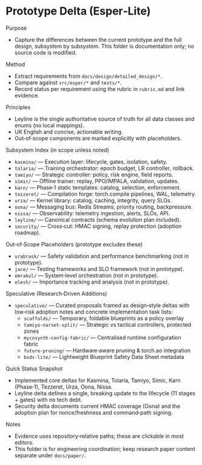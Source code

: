 # Prototype Delta (Esper‑Lite)

Purpose

- Capture the differences between the current prototype and the full design, subsystem by subsystem. This folder is documentation only; no source code is modified.

Method

- Extract requirements from `docs/design/detailed_design/*`.
- Compare against `src/esper/*` and `tests/*`.
- Record status per requirement using the rubric in `rubric.md` and link evidence.

Principles

- Leyline is the single authoritative source of truth for all data classes and enums (no local mappings).
- UK English and concise, actionable writing.
- Out‑of‑scope components are marked explicitly with placeholders.

Subsystem Index (in scope unless noted)

- `kasmina/` — Execution layer: lifecycle, gates, isolation, safety.
- `tolaria/` — Training orchestrator: epoch budget, LR controller, rollback.
- `tamiyo/` — Strategic controller: policy, risk engine, field reports.
- `simic/` — Offline trainer: replay, PPO/IMPALA, validation, updates.
- `karn/` — Phase‑1 static templates: catalog, selection, enforcement.
- `tezzeret/` — Compilation forge: torch.compile pipelines, WAL, telemetry.
- `urza/` — Kernel library: catalog, caching, integrity, query SLOs.
- `oona/` — Messaging bus: Redis Streams, priority routing, backpressure.
- `nissa/` — Observability: telemetry ingestion, alerts, SLOs, API.
- `leyline/` — Canonical contracts (schema evolution plan included).
- `security/` — Cross‑cut: HMAC signing, replay protection (adoption roadmap).

Out‑of‑Scope Placeholders (prototype excludes these)

- `urabrask/` — Safety validation and performance benchmarking (not in prototype).
- `jace/` — Testing frameworks and SLO framework (not in prototype).
- `emrakul/` — System‑level orchestration (not in prototype).
- `elesh/` — Importance tracking and analysis (not in prototype).

Speculative (Research‑Driven Additions)

- `speculative/` — Curated proposals framed as design‑style deltas with low‑risk adoption notes and concrete implementation task lists:
  - `scaffolds/` — Temporary, foldable blueprints as a policy overlay
  - `tamiyo-narset-split/` — Strategic vs tactical controllers, protected zones
  - `mycosynth-config-fabric/` — Centralised runtime configuration fabric
  - `future-pruning/` — Hardware‑aware pruning & torch.ao integration
  - `bsds-lite/` — Lightweight Blueprint Safety Data Sheet metadata

Quick Status Snapshot

- Implemented core deltas for Kasmina, Tolaria, Tamiyo, Simic, Karn (Phase‑1), Tezzeret, Urza, Oona, Nissa.
- Leyline delta defines a single, breaking update to the lifecycle (11 stages + gates) with no tech debt.
- Security delta documents current HMAC coverage (Oona) and the adoption plan for nonce/freshness and command‑path signing.

Notes

- Evidence uses repository‑relative paths; these are clickable in most editors.
- This folder is for engineering coordination; keep research paper content separate under `docs/paper/`.
